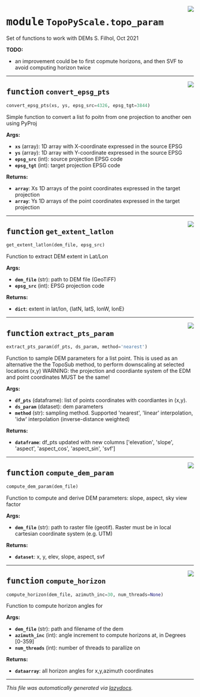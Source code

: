 <!-- markdownlint-disable -->

<a href="https://github.com/ArcticSnow/TopoPyScale/TopoPyScale/topo_param#L0"><img align="right" style="float:right;" src="https://img.shields.io/badge/-source-cccccc?style=flat-square"></a>

# <kbd>module</kbd> `TopoPyScale.topo_param`
Set of functions to work with DEMs S. Filhol, Oct 2021 



**TODO:**
 
- an improvement could be to first copmute horizons, and then SVF to avoid computing horizon twice 


---

<a href="https://github.com/ArcticSnow/TopoPyScale/TopoPyScale/topo_param/convert_epsg_pts#L22"><img align="right" style="float:right;" src="https://img.shields.io/badge/-source-cccccc?style=flat-square"></a>

## <kbd>function</kbd> `convert_epsg_pts`

```python
convert_epsg_pts(xs, ys, epsg_src=4326, epsg_tgt=3844)
```

Simple function to convert a list fo poitn from one projection to another oen using PyProj 



**Args:**
 
 - <b>`xs`</b> (array):  1D array with X-coordinate expressed in the source EPSG 
 - <b>`ys`</b> (array):  1D array with Y-coordinate expressed in the source EPSG 
 - <b>`epsg_src`</b> (int):  source projection EPSG code 
 - <b>`epsg_tgt`</b> (int):  target projection EPSG code 



**Returns:**
 
 - <b>`array`</b>:  Xs 1D arrays of the point coordinates expressed in the target projection 
 - <b>`array`</b>:  Ys 1D arrays of the point coordinates expressed in the target projection 


---

<a href="https://github.com/ArcticSnow/TopoPyScale/TopoPyScale/topo_param/get_extent_latlon#L42"><img align="right" style="float:right;" src="https://img.shields.io/badge/-source-cccccc?style=flat-square"></a>

## <kbd>function</kbd> `get_extent_latlon`

```python
get_extent_latlon(dem_file, epsg_src)
```

Function to extract DEM extent in Lat/Lon 



**Args:**
 
 - <b>`dem_file`</b> (str):  path to DEM file (GeoTiFF) 
 - <b>`epsg_src`</b> (int):  EPSG projection code 



**Returns:**
 
 - <b>`dict`</b>:  extent in lat/lon, {latN, latS, lonW, lonE} 


---

<a href="https://github.com/ArcticSnow/TopoPyScale/TopoPyScale/topo_param/extract_pts_param#L64"><img align="right" style="float:right;" src="https://img.shields.io/badge/-source-cccccc?style=flat-square"></a>

## <kbd>function</kbd> `extract_pts_param`

```python
extract_pts_param(df_pts, ds_param, method='nearest')
```

Function to sample DEM parameters for a list point. This is used as an alternative the the TopoSub method, to perform downscaling at selected locations (x,y) WARNING: the projection and coordiante system of the EDM and point coordinates MUST be the same! 



**Args:**
 
 - <b>`df_pts`</b> (dataframe):  list of points coordinates with coordiantes in (x,y). 
 - <b>`ds_param`</b> (dataset):  dem parameters 
 - <b>`method`</b> (str):  sampling method. Supported 'nearest', 'linear' interpolation, 'idw' interpolation (inverse-distance weighted) 



**Returns:**
 
 - <b>`dataframe`</b>:  df_pts updated with new columns ['elevation', 'slope', 'aspect', 'aspect_cos', 'aspect_sin', 'svf'] 


---

<a href="https://github.com/ArcticSnow/TopoPyScale/TopoPyScale/topo_param/compute_dem_param#L126"><img align="right" style="float:right;" src="https://img.shields.io/badge/-source-cccccc?style=flat-square"></a>

## <kbd>function</kbd> `compute_dem_param`

```python
compute_dem_param(dem_file)
```

Function to compute and derive DEM parameters: slope, aspect, sky view factor 



**Args:**
 
 - <b>`dem_file`</b> (str):  path to raster file (geotif). Raster must be in local cartesian coordinate system (e.g. UTM) 



**Returns:**
 
 - <b>`dataset`</b>:  x, y, elev, slope, aspect, svf 


---

<a href="https://github.com/ArcticSnow/TopoPyScale/TopoPyScale/topo_param/compute_horizon#L167"><img align="right" style="float:right;" src="https://img.shields.io/badge/-source-cccccc?style=flat-square"></a>

## <kbd>function</kbd> `compute_horizon`

```python
compute_horizon(dem_file, azimuth_inc=30, num_threads=None)
```

Function to compute horizon angles for 



**Args:**
 
 - <b>`dem_file`</b> (str):  path and filename of the dem 
 - <b>`azimuth_inc`</b> (int):  angle increment to compute horizons at, in Degrees [0-359] 
 - <b>`num_threads`</b> (int):  number of threads to parallize on 



**Returns:**
 
 - <b>`dataarray`</b>:  all horizon angles for x,y,azimuth coordinates  






---

_This file was automatically generated via [lazydocs](https://github.com/ml-tooling/lazydocs)._
